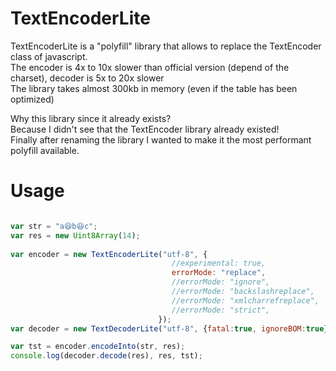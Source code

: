 # TextEncoderLite
TextEncoderLite is a "polyfill" library that allows to replace the TextEncoder class of javascript.<br>
The encoder is 4x to 10x slower than official version (depend of the charset), decoder is 5x to 20x slower<br>
The library takes almost 300kb in memory (even if the table has been optimized)

Why this library since it already exists?<br>
Because I didn't see that the TextEncoder library already existed!<br>
Finally after renaming the library I wanted to make it the most performant polyfill available.

# Usage
```javascript

var str = "a😆b😆c";
var res = new Uint8Array(14);
 
var encoder = new TextEncoderLite("utf-8", { 
                                    //experimental: true,
                                    errorMode: "replace",
                                    //errorMode: "ignore",
                                    //errorMode: "backslashreplace",
                                    //errorMode: "xmlcharrefreplace",
                                    //errorMode: "strict",
                                 });
var decoder = new TextDecoderLite("utf-8", {fatal:true, ignoreBOM:true});

var tst = encoder.encodeInto(str, res);
console.log(decoder.decode(res), res, tst);
 
```
